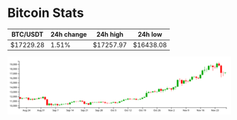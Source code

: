 # Bitcoin Stats

BTC/USDT|24h change|24h high|24h low|
|---|---|---|---|
|$17229.28|1.51%|$17257.97|$16438.08|

<img src="./chart.svg">
